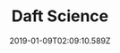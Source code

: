 ---
title: Daft Science
artist: Coins
date: 2019-01-09T02:09:10.589Z
cover: /img/a2061651603_16.jpg
styles:
  - Electro
  - Hip Pop
  - Mashup
links:
  spotify: ""
  youtube: https://music.youtube.com/playlist?list=PL9l5B2WV92LR6PuXDxkKD8-NBj78huvyw
  applemusic: ""
  soundcloud: https://soundcloud.com/coins-3/sets/coins-daft-science
  bandcamp: https://coinsmakeyoudance.bandcamp.com/album/daft-science
  googleplay: ""
  deezer: ""
---